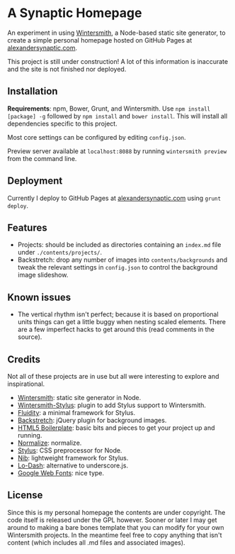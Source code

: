 # A Synaptic Homepage

An experiment in using [Wintersmith](https://github.com/jnordberg/wintersmith), a Node-based static site generator, to create a simple personal homepage hosted on GitHub Pages at [alexandersynaptic.com](http://alexandersynaptic.com).

This project is still under construction! A lot of this information is inaccurate and the site is not finished nor deployed.

## Installation

**Requirements**: npm, Bower, Grunt, and Wintersmith. Use `npm install [package] -g` followed by `npm install` and `bower install`. This will install all dependencies specific to this project.

Most core settings can be configured by editing `config.json`.

Preview server available at `localhost:8088` by running `wintersmith preview` from the command line.

## Deployment

Currently I deploy to GitHub Pages at [alexandersynaptic.com](http://alexandersynaptic.com) using `grunt deploy`.

## Features

- Projects: should be included as directories containing an `index.md` file under `./contents/projects/`.
- Backstretch: drop any number of images into `contents/backgrounds` and tweak the relevant settings in `config.json` to control the background image slideshow.

## Known issues

- The vertical rhythm isn't perfect; because it is based on proportional units things can get a little buggy when nesting scaled elements. There are a few imperfect hacks to get around this (read comments in the source).

## Credits

Not all of these projects are in use but all were interesting to explore and inspirational.

- [Wintersmith](https://github.com/jnordberg/wintersmith): static site generator in Node.
- [Wintersmith-Stylus](https://github.com/jnwng/wintersmith-stylus): plugin to add Stylus support to Wintersmith.
- [Fluidity](http://fluiditycss.com/): a minimal framework for Stylus.
- [Backstretch](https://github.com/srobbin/jquery-backstretch): jQuery plugin for background images.
- [HTML5 Boilerplate](http://html5boilerplate.com/): basic bits and pieces to get your project up and running.
- [Normalize](https://github.com/necolas/normalize.css): normalize.
- [Stylus](http://learnboost.github.io/stylus/): CSS preprocessor for Node.
- [Nib](https://github.com/visionmedia/nib): lightweight framework for Stylus.
- [Lo-Dash](http://lodash.com/): alternative to underscore.js.
- [Google Web Fonts](https://www.google.com/fonts/): nice type.

## License

Since this is my personal homepage the contents are under copyright. The code itself is released under the GPL however. Sooner or later I may get around to making a bare bones template that you can modify for your own Wintersmith projects. In the meantime feel free to copy anything that isn't content (which includes all .md files and associated images).